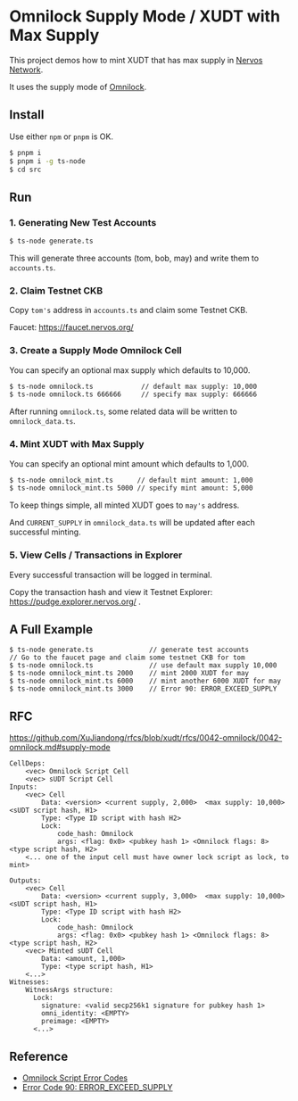 # Omnilock Supply Mode / XUDT with Max Supply

This project demos how to mint XUDT that has max supply in [Nervos Network](https://www.nervos.org/).

It uses the supply mode of [Omnilock](https://github.com/nervosnetwork/rfcs/blob/master/rfcs/0042-omnilock/0042-omnilock.md). 

## Install
Use either `npm` or `pnpm` is OK.
```sh
$ pnpm i
$ pnpm i -g ts-node
$ cd src
```

## Run
### 1. Generating New Test Accounts
```sh
$ ts-node generate.ts
```
This will generate three accounts (tom, bob, may) and write them to `accounts.ts`.

### 2. Claim Testnet CKB
Copy `tom's` address in `accounts.ts` and claim some Testnet CKB.

Faucet: https://faucet.nervos.org/ 

### 3. Create a Supply Mode Omnilock Cell
You can specify an optional max supply which defaults to 10,000.
```sh
$ ts-node omnilock.ts            // default max supply: 10,000
$ ts-node omnilock.ts 666666     // specify max supply: 666666
```
After running `omnilock.ts`, some related data will be written to `omnilock_data.ts`.

### 4. Mint XUDT with Max Supply
You can specify an optional mint amount which defaults to 1,000.
```sh
$ ts-node omnilock_mint.ts      // default mint amount: 1,000
$ ts-node omnilock_mint.ts 5000 // specify mint amount: 5,000
```
To keep things simple, all minted XUDT goes to `may's` address.

And `CURRENT_SUPPLY` in `omnilock_data.ts` will be updated after each successful minting.

### 5. View Cells / Transactions in Explorer
Every successful transaction will be logged in terminal.

Copy the transaction hash and view it Testnet Explorer: https://pudge.explorer.nervos.org/ .

## A Full Example
```
$ ts-node generate.ts              // generate test accounts
// Go to the faucet page and claim some testnet CKB for tom
$ ts-node omnilock.ts              // use default max supply 10,000
$ ts-node omnilock_mint.ts 2000    // mint 2000 XUDT for may
$ ts-node omnilock_mint.ts 6000    // mint another 6000 XUDT for may
$ ts-node omnilock_mint.ts 3000    // Error 90: ERROR_EXCEED_SUPPLY
```

## RFC
https://github.com/XuJiandong/rfcs/blob/xudt/rfcs/0042-omnilock/0042-omnilock.md#supply-mode

```
CellDeps:
    <vec> Omnilock Script Cell
    <vec> sUDT Script Cell
Inputs:
    <vec> Cell
        Data: <version> <current supply, 2,000>  <max supply: 10,000> <sUDT script hash, H1>
        Type: <Type ID script with hash H2>
        Lock:
            code_hash: Omnilock
            args: <flag: 0x0> <pubkey hash 1> <Omnilock flags: 8> <type script hash, H2>
    <... one of the input cell must have owner lock script as lock, to mint>

Outputs:
    <vec> Cell
        Data: <version> <current supply, 3,000>  <max supply: 10,000> <sUDT script hash, H1>
        Type: <Type ID script with hash H2>
        Lock:
            code_hash: Omnilock
            args: <flag: 0x0> <pubkey hash 1> <Omnilock flags: 8> <type script hash, H2>
    <vec> Minted sUDT Cell
        Data: <amount, 1,000>
        Type: <type script hash, H1>
    <...>
Witnesses:
    WitnessArgs structure:
      Lock:
        signature: <valid secp256k1 signature for pubkey hash 1>
        omni_identity: <EMPTY>
        preimage: <EMPTY>
      <...>
```

## Reference 
* [Omnilock Script Error Codes](https://github.com/nervosnetwork/ckb-script-error-codes/blob/main/by-type-hash/9b819793a64463aed77c615d6cb226eea5487ccfc0783043a587254cda2b6f26.md)
* [Error Code 90: ERROR_EXCEED_SUPPLY](https://github.com/nervosnetwork/ckb-script-error-codes/blob/main/by-type-hash/9b819793a64463aed77c615d6cb226eea5487ccfc0783043a587254cda2b6f26.md#90)